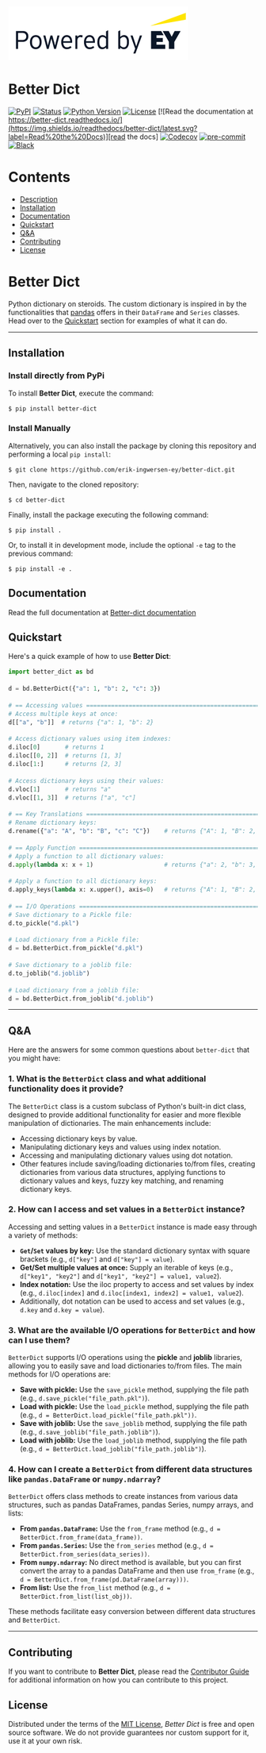 ![](docs/_static/EY_logo_5.gif)

Better Dict
===========

[![PyPI](https://img.shields.io/pypi/v/better-dict.svg)][pypi_]
[![Status](https://img.shields.io/pypi/status/better-dict.svg)][status]
[![Python Version](https://img.shields.io/pypi/pyversions/better-dict)][python version]
[![License](https://img.shields.io/pypi/l/better-dict)][license]
[![Read the documentation at https://better-dict.readthedocs.io/](https://img.shields.io/readthedocs/better-dict/latest.svg?label=Read%20the%20Docs)][read the docs]
[![Codecov](https://codecov.io/gh/ingwersen-erik/better-dict/branch/main/graph/badge.svg)][codecov]
[![pre-commit](https://img.shields.io/badge/pre--commit-enabled-brightgreen?logo=pre-commit\&logoColor=white)][pre-commit]
[![Black](https://img.shields.io/badge/code%20style-black-000000.svg)][black]

[pypi_]: https://pypi.org/project/better-dict/

[status]: https://pypi.org/project/better-dict/

[python version]: https://pypi.org/project/better-dict

[read the docs]: https://better-dict.readthedocs.io/

[tests]: https://github.com/ingwersen-erik/better-dict/actions?workflow=Tests

[codecov]: https://app.codecov.io/gh/ingwersen-erik/better-dict

[pre-commit]: https://github.com/pre-commit/pre-commit

[black]: https://github.com/psf/black

# Contents

- [Description](#better-dict)
- [Installation](#installation)
- [Documentation](#documentation) 
- [Quickstart](#quickstart)
- [Q&A](#qa)
- [Contributing](#contributing)
- [License](#license)



# Better Dict

Python dictionary on steroids. The custom dictionary is inspired in
by the functionalities that [pandas](https://pandas.pydata.org/) offers in
their `DataFrame` and `Series` classes. Head over to the [Quickstart](#quickstart)
section for examples of what it can do.

***

## Installation

### Install directly from PyPi

To install **Better Dict**, execute the command:

```console
$ pip install better-dict
```

### Install Manually

Alternatively, you can also install the package by cloning this repository and performing a local `pip install`:

```console
$ git clone https://github.com/erik-ingwersen-ey/better-dict.git
```

Then, navigate to the cloned repository:

```console
$ cd better-dict
```

Finally, install the package executing the following command:

```console
$ pip install .
```

Or, to install it in development mode, include the optional `-e` tag to the previous command:

```console
$ pip install -e .
```

## Documentation

Read the full documentation at [Better-dict documentation](https://erik-ingwersen-ey.github.io/better-dict/)

## Quickstart

Here's a quick example of how to use **Better Dict**:

```python
import better_dict as bd

d = bd.BetterDict({"a": 1, "b": 2, "c": 3})

# == Accessing values ==========================================================
# Access multiple keys at once:
d[["a", "b"]]  # returns {"a": 1, "b": 2}

# Access dictionary values using item indexes:
d.iloc[0]       # returns 1
d.iloc[[0, 2]]  # returns [1, 3]
d.iloc[1:]      # returns [2, 3]

# Access dictionary keys using their values:
d.vloc[1]       # returns "a"
d.vloc[[1, 3]]  # returns ["a", "c"]

# == Key Translations ==========================================================
# Rename dictionary keys:
d.rename({"a": "A", "b": "B", "c": "C"})    # returns {"A": 1, "B": 2, "C": 3}

# == Apply Function ============================================================
# Apply a function to all dictionary values:
d.apply(lambda x: x + 1)                    # returns {"a": 2, "b": 3, "c": 4}

# Apply a function to all dictionary keys:
d.apply_keys(lambda x: x.upper(), axis=0)   # returns {"A": 1, "B": 2, "C": 3}

# == I/O Operations ============================================================
# Save dictionary to a Pickle file:
d.to_pickle("d.pkl")

# Load dictionary from a Pickle file:
d = bd.BetterDict.from_pickle("d.pkl")

# Save dictionary to a joblib file:
d.to_joblib("d.joblib")

# Load dictionary from a joblib file:
d = bd.BetterDict.from_joblib("d.joblib")
```

***

## <a name="qa">Q&A</a>

Here are the answers for some common questions about `better-dict` that you might have:

### 1. What is the ``BetterDict`` class and what additional functionality does it provide?

The ``BetterDict`` class is a custom subclass of Python's built-in dict class,
designed to provide additional functionality for easier and more flexible
manipulation of dictionaries. The main enhancements include:

* Accessing dictionary keys by value.
* Manipulating dictionary keys and values using index notation.
* Accessing and manipulating dictionary values using dot notation.
* Other features include saving/loading dictionaries to/from files, creating 
  dictionaries from various data structures, applying functions to 
  dictionary values and keys, fuzzy key matching, and renaming dictionary keys.

### 2. How can I access and set values in a ``BetterDict`` instance?

Accessing and setting values in a ``BetterDict`` instance is made easy through a
variety of methods:

* **``Get``/``Set`` values by key:** Use the standard dictionary syntax with square 
brackets (e.g., ``d["key"]`` and ``d["key"] = value``).
* **Get/Set multiple values at once:** Supply an iterable of keys
  (e.g., ``d["key1", "key2"]`` and ``d["key1", "key2"] = value1, value2``).
* **Index notation:** Use the iloc property to access and set values by index
  (e.g., ``d.iloc[index]`` and ``d.iloc[index1, index2] = value1, value2``). 
* Additionally, dot notation can be used to access and set values (e.g., `d.key` and `d.key = value`).

### 3. What are the available I/O operations for ``BetterDict`` and how can I use them?

``BetterDict`` supports I/O operations using the **pickle** and **joblib** libraries,
allowing you to easily save and load dictionaries to/from files. The main
methods for I/O operations are:

* **Save with pickle:** Use the `save_pickle` method, supplying the file path
  (e.g., `d.save_pickle("file_path.pkl")`).
* **Load with pickle:** Use the `load_pickle` method, supplying the file path
  (e.g., ``d = BetterDict.load_pickle("file_path.pkl"))``.
* **Save with joblib:** Use the `save_joblib` method, supplying the file path
  (e.g., `d.save_joblib("file_path.joblib")`).
* **Load with joblib:** Use the `load_joblib` method, supplying the file path
  (e.g., ``d = BetterDict.load_joblib("file_path.joblib")``).

### 4. How can I create a ``BetterDict`` from different data structures like `pandas.DataFrame` or `numpy.ndarray`?

``BetterDict`` offers class methods to create instances from various data
structures, such as pandas DataFrames, pandas Series, numpy arrays, and lists:

- **From `pandas.DataFrame`:** Use the `from_frame` method (e.g., ``d = BetterDict.from_frame(data_frame))``.
- **From `pandas.Series`:** Use the `from_series` method (e.g., ``d = BetterDict.from_series(data_series))``.
- **From `numpy.ndarray`:** No direct method is available, but you can first convert the array to a pandas DataFrame and then use `from_frame`
  (e.g., ``d = BetterDict.from_frame(pd.DataFrame(array)))``.
- **From list:** Use the `from_list` method (e.g., ``d = BetterDict.from_list(list_obj))``.

These methods facilitate easy conversion between different data structures and ``BetterDict``.

***

## Contributing

If you want to contribute to **Better Dict**,
please read the [Contributor Guide](./CONTRIBUTING.md)
for additional information on how you can contribute to this project.

## License

Distributed under the terms of the [MIT License](./LICENSE),
*Better Dict* is free and open source software. We do not provide
guarantees nor custom support for it, use it at your own risk.

<!-- github-only -->

[license]: https://github.com/ingwersen-erik/better-dict/blob/main/LICENSE

[contributor guide]: https://github.com/ingwersen-erik/better-dict/blob/main/CONTRIBUTING.md

[command-line reference]: https://better-dict.readthedocs.io/en/latest/usage.html
